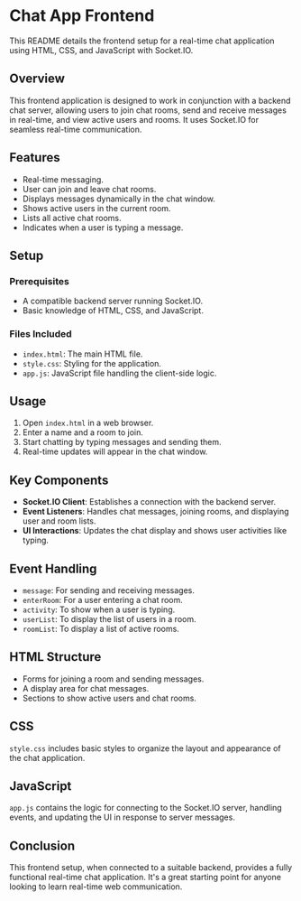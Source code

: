 # Chat App Frontend

This README details the frontend setup for a real-time chat application using HTML, CSS, and JavaScript with Socket.IO.

## Overview

This frontend application is designed to work in conjunction with a backend chat server, allowing users to join chat rooms, send and receive messages in real-time, and view active users and rooms. It uses Socket.IO for seamless real-time communication.

## Features

- Real-time messaging.
- User can join and leave chat rooms.
- Displays messages dynamically in the chat window.
- Shows active users in the current room.
- Lists all active chat rooms.
- Indicates when a user is typing a message.

## Setup

### Prerequisites

- A compatible backend server running Socket.IO.
- Basic knowledge of HTML, CSS, and JavaScript.

### Files Included

- `index.html`: The main HTML file.
- `style.css`: Styling for the application.
- `app.js`: JavaScript file handling the client-side logic.

## Usage

1. Open `index.html` in a web browser.
2. Enter a name and a room to join.
3. Start chatting by typing messages and sending them.
4. Real-time updates will appear in the chat window.

## Key Components

- **Socket.IO Client**: Establishes a connection with the backend server.
- **Event Listeners**: Handles chat messages, joining rooms, and displaying user and room lists.
- **UI Interactions**: Updates the chat display and shows user activities like typing.

## Event Handling

- `message`: For sending and receiving messages.
- `enterRoom`: For a user entering a chat room.
- `activity`: To show when a user is typing.
- `userList`: To display the list of users in a room.
- `roomList`: To display a list of active rooms.

## HTML Structure

- Forms for joining a room and sending messages.
- A display area for chat messages.
- Sections to show active users and chat rooms.

## CSS

`style.css` includes basic styles to organize the layout and appearance of the chat application.

## JavaScript

`app.js` contains the logic for connecting to the Socket.IO server, handling events, and updating the UI in response to server messages.

## Conclusion

This frontend setup, when connected to a suitable backend, provides a fully functional real-time chat application. It's a great starting point for anyone looking to learn real-time web communication.
